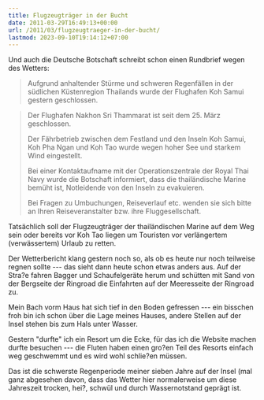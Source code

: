 ```yaml
---
title: Flugzeugträger in der Bucht
date: 2011-03-29T16:49:13+00:00
url: /2011/03/flugzeugtraeger-in-der-bucht/
lastmod: 2023-09-10T19:14:12+07:00
---
```

Und auch die Deutsche Botschaft schreibt schon einen Rundbrief wegen des Wetters:

> Aufgrund anhaltender Stürme und schweren Regenfällen in der südlichen Küstenregion Thailands wurde der Flughafen Koh Samui gestern geschlossen.

> Der Flughafen Nakhon Sri Thammarat ist seit dem 25. März geschlossen.
>
> Der Fährbetrieb zwischen dem Festland und den Inseln Koh Samui, Koh Pha Ngan und Koh Tao wurde wegen hoher See und starkem Wind eingestellt.
>
> Bei einer Kontaktaufname mit der Operationszentrale der Royal Thai Navy wurde die Botschaft informiert, dass die thailändische Marine bemüht ist, Notleidende von den Inseln zu evakuieren.
>
> Bei Fragen zu Umbuchungen, Reiseverlauf etc. wenden sie sich bitte an Ihren Reiseveranstalter bzw. ihre Fluggesellschaft.

Tatsächlich soll der Flugzeugträger der thailändischen Marine auf dem Weg sein oder bereits vor Koh Tao liegen um Touristen vor verlängertem (verwässertem) Urlaub zu retten.

Der Wetterbericht klang gestern noch so, als ob es heute nur noch teilweise regnen sollte --- das sieht dann heute schon etwas anders aus. Auf der Stra?e fahren Bagger und Schaufelgeräte herum und schütten mit Sand von der Bergseite der Ringroad die Einfahrten auf der Meeresseite der Ringroad zu.

Mein Bach vorm Haus hat sich tief in den Boden gefressen --- ein bisschen froh bin ich schon über die Lage meines Hauses, andere Stellen auf der Insel stehen bis zum Hals unter Wasser.

Gestern "durfte" ich ein Resort um die Ecke, für das ich die Website machen durfte besuchen --- die Fluten haben einen gro?en Teil des Resorts einfach weg geschwemmt und es wird wohl schlie?en müssen.

Das ist die schwerste Regenperiode meiner sieben Jahre auf der Insel (mal ganz abgesehen davon, dass das Wetter hier normalerweise um diese Jahreszeit trocken, hei?, schwül und durch Wassernotstand geprägt ist.
